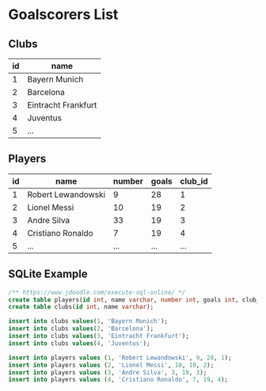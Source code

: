 # Goalscorers List

## Clubs

| id  | name                |
| --- | ------------------- |
| 1   | Bayern Munich       |
| 2   | Barcelona           |
| 3   | Eintracht Frankfurt |
| 4   | Juventus            |
| 5   | ...                 |

## Players

| id  | name               | number | goals | club_id |
| --- | ------------------ | ------ | ----- | ------- |
| 1   | Robert Lewandowski | 9      | 28    | 1       |
| 2   | Lionel Messi       | 10     | 19    | 2       |
| 3   | Andre Silva        | 33     | 19    | 3       |
| 4   | Cristiano Ronaldo  | 7      | 19    | 4       |
| 5   | ...                | ...    | ...   | ...     |

## SQLite Example

```sql
/** https://www.jdoodle.com/execute-sql-online/ */
create table players(id int, name varchar, number int, goals int, club_id int);
create table clubs(id int, name varchar);

insert into clubs values(1, 'Bayern Munich');
insert into clubs values(2, 'Barcelona');
insert into clubs values(3, 'Eintracht Frankfurt');
insert into clubs values(4, 'Juventus');

insert into players values (1, 'Robert Lewandowski', 9, 28, 1);
insert into players values (2, 'Lionel Messi', 10, 19, 2);
insert into players values (3, 'Andre Silva', 3, 19, 3);
insert into players values (4, 'Cristiano Ronaldo', 7, 19, 4);
```
